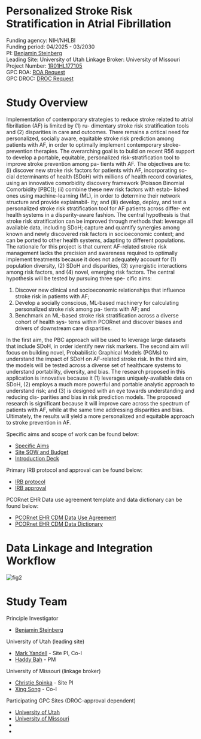# Personalized Stroke Risk Stratification in Atrial Fibrillation

Funding agency: NIH/NHLBI <br/>
Funding period: 04/2025 - 03/2030 <br/>
PI: [Benjamin Steinberg](mailto:benjamin.steinberg@cuanschutz.edu) <br/>
Leading Site: University of Utah
Linkage Broker: University of Missouri
Project Number: [1R01HL177105](https://reporter.nih.gov/search/l0iLfm0NgEeC6oUEEGsBnQ/project-details/11025957) <br/>
GPC ROA: [ROA Request](/ref/GPCResearchOpportunityAssessme_2022-05-05_1810.pdf) <br/>
GPC DROC: [DROC Request](/ref/GPCDROCOversightRequest_GPCDRO_2025-06-24.pdf)  <br/>

# Study Overview 

Implementation of contemporary strategies to reduce stroke related to atrial fibrillation (AF) is limited by (1) ru- dimentary stroke risk stratification tools and (2) disparities in care and outcomes. There remains a critical need for personalized, socially aware, equitable stroke risk prediction among patients with AF, in order to optimally implement contemporary stroke-prevention therapies. The overarching goal is to build on recent R56 support to develop a portable, equitable, personalized risk-stratification tool to improve stroke prevention among pa- tients with AF. The objectives are to: (i) discover new stroke risk factors for patients with AF, incorporating so- cial determinants of health (SDoH) with millions of health record covariates, using an innovative comorbidity discovery framework (Poisson Binomial Comorbidity [PBC]); (ii) combine these new risk factors with estab- lished ones using machine-learning (ML), in order to determine their network structure and provide explainabil- ity; and (iii) develop, deploy, and test a personalized stroke risk stratification tool for AF patients across differ- ent health systems in a disparity-aware fashion. The central hypothesis is that stroke risk stratification can be improved through methods that: leverage all available data, including SDoH; capture and quantify synergies among known and newly discovered risk factors in socioeconomic context; and can be ported to other health systems, adapting to different populations. The rationale for this project is that current AF-related stroke risk management lacks the precision and awareness required to optimally implement treatments because it does not adequately account for (1) population diversity, (2) SDoH and disparities, (3) synergistic interactions among risk factors, and (4) novel, emerging risk factors. The central hypothesis will be tested by pursuing three spe- cific aims: 

1) Discover new clinical and socioeconomic relationships that influence stroke risk in patients with AF; 
2) Develop a socially conscious, ML-based machinery for calculating personalized stroke risk among pa- tients with AF; and 
3) Benchmark an ML-based stroke risk stratification across a diverse cohort of health sys- tems within PCORnet and discover biases and drivers of downstream care disparities. 

In the first aim, the PBC approach will be used to leverage large datasets that include SDoH, in order identify new risk markers. The second aim will focus on building novel, Probabilistic Graphical Models (PGMs) to understand the impact of SDoH on AF-related stroke risk. In the third aim, the models will be tested across a diverse set of healthcare systems to understand portability, diversity, and bias. The research proposed in this application is innovative because it (1) leverages uniquely-available data on SDoH, (2) employs a much more powerful and portable analytic approach to understand risk; and (3) is designed with an eye towards understanding and reducing dis- parities and bias in risk prediction models. The proposed research is significant because it will improve care across the spectrum of patients with AF, while at the same time addressing disparities and bias. Ultimately, the results will yield a more personalized and equitable approach to stroke prevention in AF. 

Specific aims and scope of work can be found below: 
- [Specific Aims](/ref/R01%20AF%20PBC%20SAs.pdf)
- [Site SOW and Budget](/ref/Participating_Site_SOW.docx)
- [Introduction Deck](/ref/)

Primary IRB protocol and approval can be found below: 
- [IRB protocol](/ref/UT_IRB_00190712.pdf)
- [IRB approval](/ref/UT_IRB_Approval.pdf)

PCORnet EHR Data use agreement template and data dictionary can be found below: 
- [PCORnet EHR CDM Data Use Agreement](/ref/)
- [PCORnet EHR CDM Data Dictionary](https://pcornet.org/wp-content/uploads/2025/01/PCORnet-Common-Data-Model-v70-2025_01_23.pdf)

# Data Linkage and Integration Workflow
![fig2](/res/data-linkage.png)

# Study Team 
Principle Investigator
- [Benjamin Steinberg](mailto:benjamin.steinberg@cuanschutz.edu)

University of Utah (leading site)
- [Mark Yandell](mailto:myandell@genetics.utah.edu) - Site PI, Co-I
- [Haddy Bah](mailto:haddy.bah@utah.edu) - PM

University of Missouri (linkage broker)
- [Christie Spinka](mailto:spinkac@umsystem.edu) - Site PI
- [Xing Song](mailto:xsm7f@umsystem.edu) - Co-I

Participating GPC Sites (DROC-approval dependent)
- [University of Utah]()
- [University of Missouri]() 
- []()
- []()

